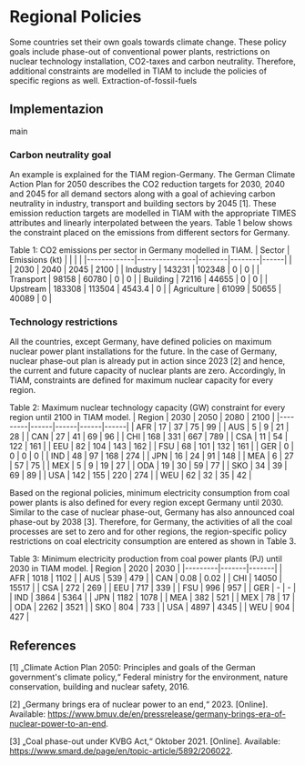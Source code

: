 # Regional Policies

Some countries set their own goals towards climate change. These policy goals include phase-out of conventional power plants, restrictions on nuclear technology installation, CO2-taxes and carbon neutrality.  Therefore, additional constraints are modelled in TIAM to include the policies of specific regions as well. 
 Extraction-of-fossil-fuels
## Implementazion

 main

### Carbon neutrality goal

An example is explained for the TIAM region-Germany. The German Climate Action Plan for 2050 describes the CO2 reduction targets for 2030, 2040 and 2045 for all demand sectors along with a goal of achieving carbon neutrality in industry, transport and building sectors by 2045 [1]. These emission reduction targets are modelled in TIAM with the appropriate TIMES attributes and linearly interpolated between the years. Table 1 below shows the constraint placed on the emissions from different sectors for Germany. 

Table 1: CO2 emissions per sector in Germany modelled in TIAM.
| Sector      | Emissions (kt) |        |        |      |
|-------------|----------------|--------|--------|------|
|             | 2030           | 2040   | 2045   | 2100 |
| Industry    | 143231         | 102348 | 0      | 0    |
| Transport   | 98158          | 60780  | 0      | 0    |
| Building    | 72116          | 44655  | 0      | 0    |
| Upstream    | 183308         | 113504 | 4543.4 | 0    |
| Agriculture | 61099          | 50655  | 40089  | 0    |

### Technology restrictions

All the countries, except Germany, have defined policies on maximum nuclear power plant installations for the future. In the case of Germany, nuclear phase-out plan is already put in action since 2023 [2] and hence, the current and future capacity of nuclear plants are zero. Accordingly, In TIAM, constraints are defined for maximum nuclear capacity for every region. 

Table 2: Maximum nuclear technology capacity (GW) constraint for every region until 2100 in TIAM model.
| Region  | 2030 | 2050 | 2080 | 2100 |
|---------|------|------|------|------|
| AFR     | 17   | 37   | 75   | 99   |
| AUS     | 5    | 9    | 21   | 28   |
| CAN     | 27   | 41   | 69   | 96   |
| CHI     | 168  | 331  | 667  | 789  |
| CSA     | 11   | 54   | 122  | 161  |
| EEU     | 82   | 104  | 143  | 162  |
| FSU     | 68   | 101  | 132  | 161  |
| GER     | 0    | 0    | 0    | 0    |
| IND     | 48   | 97   | 168  | 274  |
| JPN     | 16   | 24   | 91   | 148  |
| MEA     | 6    | 27   | 57   | 75   |
| MEX     | 5    | 9    | 19   | 27   |
| ODA     | 19   | 30   | 59   | 77   |
| SKO     | 34   | 39   | 69   | 89   |
| USA     | 142  | 155  | 220  | 274  |
| WEU     | 62   | 32   | 35   | 42   |

Based on the regional policies, minimum electricity consumption from coal power plants is also defined for every region except Germany until 2030. Similar to the case of nuclear phase-out, Germany has also announced coal phase-out by 2038 [3]. Therefore, for Germany, the activities of all the coal processes are set to zero and for other regions, the region-specific policy restrictions on coal electricity consumption are entered as shown in Table 3. 

Table 3: Minimum electricity production from coal power plants (PJ) until 2030 in TIAM model. 
| Region  | 2020  | 2030  |
|---------|-------|-------|
| AFR     | 1018  | 1102  |
| AUS     | 539   | 479   |
| CAN     | 0.08  | 0.02  |
| CHI     | 14050 | 15517 |
| CSA     | 272   | 269   |
| EEU     | 717   | 339   |
| FSU     | 996   | 957   |
| GER     | -     | -     |
| IND     | 3864  | 5364  |
| JPN     | 1182  | 1078  |
| MEA     | 382   | 521   |
| MEX     | 78    | 17    |
| ODA     | 2262  | 3521  |
| SKO     | 804   | 733   |
| USA     | 4897  | 4345  |
| WEU     | 904   | 427   |


## References

[1] 	„Climate Action Plan 2050: Principles and goals of the German government's climate policy,“ Federal ministry for the environment, nature conservation, building and nuclear safety, 2016.

[2] 	„Germany brings era of nuclear power to an end,“ 2023. [Online]. Available: https://www.bmuv.de/en/pressrelease/germany-brings-era-of-nuclear-power-to-an-end.

[3] 	„Coal phase-out under KVBG Act,“ Oktober 2021. [Online]. Available: https://www.smard.de/page/en/topic-article/5892/206022.
